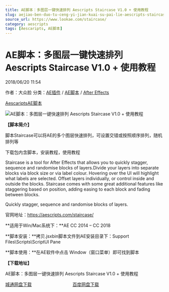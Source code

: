 ```yaml
---
title: AE脚本：多图层一键快速排列 Aescripts Staircase V1.0 + 使用教程
slug: aejiao-ben-duo-tu-ceng-yi-jian-kuai-su-pai-lie-aescripts-staircase-v1-0-shi-yong-jiao-cheng
source_url: https://www.lookae.com/staircase/
category: aescripts
tags: [Aescaripts, AE脚本]
---
```

# AE脚本：多图层一键快速排列 Aescripts Staircase V1.0 + 使用教程

2018/06/20 11:54

作者：大众脸
分类：[AE插件](https://www.lookae.com/after-effects/aechajian/) / [AE脚本](https://www.lookae.com/after-effects/aescripts/) / [After Effects](https://www.lookae.com/after-effects/)

[Aescaripts](https://www.lookae.com/tag/aescaripts/)[AE脚本](https://www.lookae.com/tag/ae%e8%84%9a%e6%9c%ac/)

![AE脚本：多图层一键快速排列 Aescripts Staircase V1.0 + 使用教程](https://www.lookae.com/wp-content/uploads/2018/06/Staircase.jpg "AE脚本：多图层一键快速排列 Aescripts Staircase V1.0 + 使用教程-LookAE.com")

[](https://cloud.video.taobao.com//play/u/705956171/p/1/e/6/t/1/50172702035.mp4?_=1")

**【脚本简介】**

脚本Staircase可以将AE的多个图层快速排列，可设置交错或按照顺序排列，随机排列等

下载包内含脚本，安装教程，使用教程

Staircase is a tool for After Effects that allows you to quickly stagger, sequence and randomise blocks of layers.Divide your layers into separate blocks via block size or via label colour. Hovering over the UI will highlight what labels are selected. Offset layers individually, or control inside and outside the blocks. Staircase comes with some great additional features like staggering based on position, adding easing to each block and fading between blocks.

Quickly stagger, sequence and randomise blocks of layers.

官网地址：https://aescripts.com/staircase/

**适用于Win/Mac系统下：**AE CC 2014 – CC 2018

**脚本安装：**拷贝.jsxbin脚本文件到AE安装目录下：Support Files\Scripts\ScriptUI Pane

**脚本使用：**在AE软件中点击 Window（窗口菜单）即可找到脚本

**【下载地址】**

AE脚本：多图层一键快速排列 Aescripts Staircase V1.0 + 使用教程

[城通网盘下载](https://lookae.ctfile.com/fs/680462-295272918)                                 [百度网盘下载](https://pan.baidu.com/s/1dYankzcaUukmaDVdlJ5AHg)
